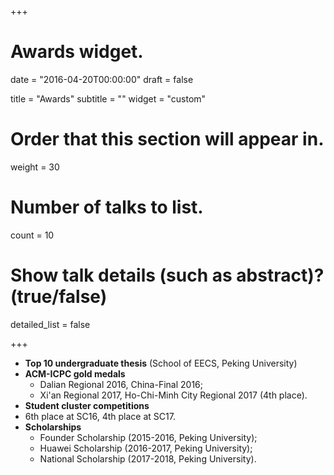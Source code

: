 +++
# Awards widget.

date = "2016-04-20T00:00:00"
draft = false

title = "Awards"
subtitle = ""
widget = "custom"

# Order that this section will appear in.
weight = 30

# Number of talks to list.
count = 10

# Show talk details (such as abstract)? (true/false)
detailed_list = false

+++
- **Top 10 undergraduate thesis** (School of EECS, Peking University)
- **ACM-ICPC gold medals**
  - Dalian Regional 2016, China-Final 2016;
  - Xi'an Regional 2017, Ho-Chi-Minh City Regional 2017 (4th place).
-  **Student cluster competitions**
  - 6th place at SC16, 4th place at SC17.
- **Scholarships**
  - Founder Scholarship (2015-2016, Peking University);
  - Huawei Scholarship (2016-2017, Peking University);
  - National Scholarship (2017-2018, Peking University).